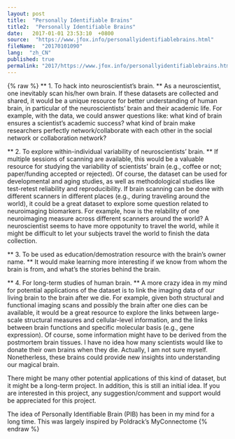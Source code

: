 ```yaml
---
layout: post
title:  "Personally Identifiable Brains"
title2:  "Personally Identifiable Brains"
date:   2017-01-01 23:53:10  +0800
source:  "https://www.jfox.info/personallyidentifiablebrains.html"
fileName:  "20170101090"
lang:  "zh_CN"
published: true
permalink: "2017/https://www.jfox.info/personallyidentifiablebrains.html"
---
```

{% raw %}
** 1. To hack into neuroscientist’s brain. ** As a neuroscientist, one inevitably scan his/her own brain. If these datasets are collected and shared, it would be a unique resource for better understanding of human brain, in particular of the neuroscientists’ brain and their academic life. For example, with the data, we could answer questions like: what kind of brain ensures a scientist’s academic success? what kind of brain make researchers perfectly network/collaborate with each other in the social network or collaboration network? 

** 2. To explore within-individual variability of neuroscientists’ brain. ** If multiple sessions of scanning are available, this would be a valuable resource for studying the variability of scientists’ brain (e.g., coffee or not; paper/funding accepted or rejected). Of course, the dataset can be used for developmental and aging studies, as well as methodological studies like test-retest reliability and reproducibility. If brain scanning can be done with different scanners in different places (e.g., during traveling around the world), it could be a great dataset to explore some question related to neuroimaging biomarkers. For example, how is the relability of one neuroimaging measure across different scanners around the world? A neuroscientist seems to have more oppotunity to travel the world, while it might be difficult to let your subjects travel the world to finish the data collection. 

** 3. To be used as education/demostration resource with the brain’s owner name. ** It would make learning more interesting if we know from whom the brain is from, and what’s the stories behind the brain. 

** 4. For long-term studies of human brain. ** A more crazy idea in my mind for potential applications of the dataset is to link the imaging data of our living brain to the brain after we die. For example, given both structural and functional imaging scans and possibly the brain after one dies can be available, it would be a great resource to explore the links between large-scale structural measures and cellular-level information, and the links between brain functions and specific molecular basis (e.g., gene expression). Of course, some information might have to be derived from the postmortem brain tissues. I have no idea how many scientists would like to donate their own brains when they die. Actually, I am not sure myself. Nonetherless, these brains could provide new insights into understanding our magical brain. 

 There might be many other potential applications of this kind of dataset, but it might be a long-term project. In addition, this is still an initial idea. If you are interested in this project, any suggestion/comment and support would be appreciated for this project. 

 The idea of Personally Identifiable Brain (PIB) has been in my mind for a long time. This was largely inspired by Poldrack’s MyConnectome
{% endraw %}
